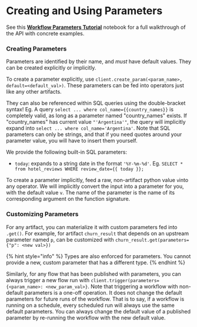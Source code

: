 # Creating and Using Parameters

See this [**Workflow Parameters Tutorial**](../example-workflows/using-workflow-parameters.md) notebook for a full walkthrough of the API with concrete examples.

### Creating Parameters

Parameters are identified by their name, and *must* have default values. They can be created explicitly or implicitly.

To create a parameter explicitly, use `client.create_param(<param_name>, default=<default_val>)`. These parameters can be fed into operators just like any other artifacts. 

They can also be referenced within SQL queries using the double-bracket syntax! Eg. A query `select ... where col_name={{country_names}}` is completely valid, as long as a parameter named "country_names" exists.
If "country_names" has current value `"'Argentina'"`, the query will implicitly expand into `select ... where col_name='Argentina'`. Note that SQL parameters can only be strings,
and that if you need quotes around your parameter value, you will have to insert them yourself.

We provide the following built-in SQL parameters:
- `today`: expands to a string date in the format `'%Y-%m-%d'`. Eg. `SELECT * from hotel_reviews WHERE review_date={{ today }};`


To create a parameter implicitly, feed a raw, non-artifact python value `v`into any operator. We will implicitly convert the input into a parameter for you, with the default value `v`. 
The name of the parameter is the name of its corresponding argument on the function signature.


### Customizing Parameters
For any artifact, you can materialize it with custom parameters fed into `.get()`. For example, for artifact `churn_result` that depends on an upstream parameter named `p`,
can be customized with `churn_result.get(parameters={"p": <new val>})`

{% hint style="info" %}
Types are also enforced for parameters. You cannot provide a new, custom parameter that has a different type.
{% endhint %}

Similarly, for any flow that has been published with parameters, you can always trigger a new flow run with `client.trigger(parameters={<param_name>: <new_param_val>}`. 
Note that triggering a workflow with non-default parameters is a one-off operation. It does not change the default parameters for future runs of the workflow. 
That is to say, if a workflow is running on a schedule, every scheduled run will always use the same default parameters. You can always change the default value 
of a published parameter by re-running the workflow with the new default value.
